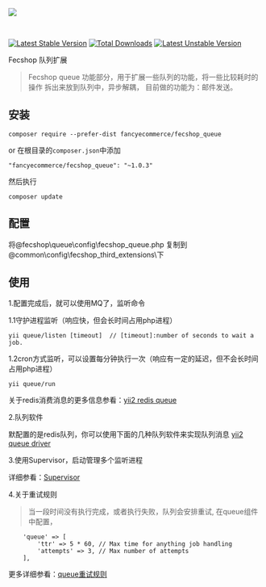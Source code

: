 <p>
  <a href="http://fecshop.appfront.fancyecommerce.com/">
    <img src="http://img.appfront.fancyecommerce.com/custom/logo.png">
  </a>
</p>
<br/>

[![Latest Stable Version](https://poser.pugx.org/fancyecommerce/fecshop_queue/v/stable)](https://packagist.org/packages/fancyecommerce/fecshop_queue)
[![Total Downloads](https://poser.pugx.org/fancyecommerce/fecshop_queue/downloads)](https://packagist.org/packages/fancyecommerce/fecshop_queue)
[![Latest Unstable Version](https://poser.pugx.org/fancyecommerce/fecshop_queue/v/unstable)](https://packagist.org/packages/fancyecommerce/fecshop_queue)



Fecshop 队列扩展


> Fecshop queue 功能部分，用于扩展一些队列的功能，将一些比较耗时的操作
> 拆出来放到队列中，异步解耦，
> 目前做的功能为：邮件发送。

安装
--------

```
composer require --prefer-dist fancyecommerce/fecshop_queue 
```

or 在根目录的`composer.json`中添加

```
"fancyecommerce/fecshop_queue": "~1.0.3"

```

然后执行

```
composer update
```


配置
-------

将@fecshop\queue\config\fecshop_queue.php 复制到
@common\config\fecshop_third_extensions\下

使用
------

1.配置完成后，就可以使用MQ了，监听命令

1.1守护进程监听（响应快，但会长时间占用php进程）
```
yii queue/listen [timeout]  // [timeout]:number of seconds to wait a job. 
```

1.2cron方式监听，可以设置每分钟执行一次（响应有一定的延迟，但不会长时间占用php进程）

```
yii queue/run
```

关于redis消费消息的更多信息参看：[yii2 redis queue](https://github.com/yiisoft/yii2-queue/blob/master/docs/guide-zh-CN/driver-redis.md)

2.队列软件

默配置的是redis队列，你可以使用下面的几种队列软件来实现队列消息
[yii2 queue driver](https://github.com/yiisoft/yii2-queue/tree/master/docs/guide-zh-CN)


3.使用Supervisor，启动管理多个监听进程

详细参看：[Supervisor](https://github.com/yiisoft/yii2-queue/blob/master/docs/guide-zh-CN/worker.md#supervisor)

4.关于重试规则

> 当一段时间没有执行完成，或者执行失败，队列会安排重试,
> 在queue组件中配置，


```
    'queue' => [
        'ttr' => 5 * 60, // Max time for anything job handling 
        'attempts' => 3, // Max number of attempts
    ],
```

更多详细参看：[queue重试规则](https://github.com/yiisoft/yii2-queue/blob/master/docs/guide-zh-CN/retryable.md)






